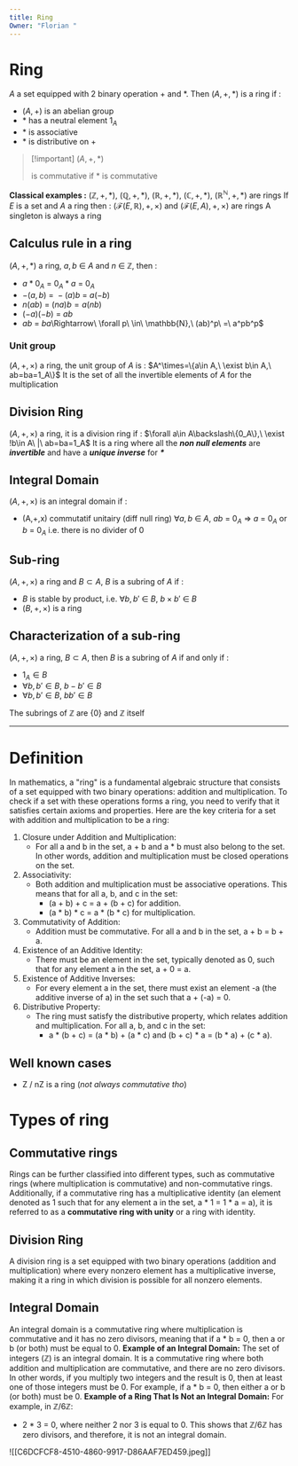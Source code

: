 ```yaml
---
title: Ring
Owner: "Florian "
---
```

# Ring
$A$ a set equipped with 2 binary operation + and $*$. Then $(A,+,*)$ is a ring if :
- $(A,+)$ is an abelian group
- $*$ has a neutral element $1_{A}$
- $*$ is associative
- $*$ is distributive on +

> [!important] $(A,+,*)$
> 
> is commutative if $*$ is commutative
  
**Classical examples :**
$(\mathbb{Z},+,*),\ (\mathbb{Q},+,*),\ (\mathbb{R},+,*),\ (\mathbb{C},+,*),\ (\mathbb{R^\mathbb{N}},+,*)$ are rings
If $E$ is a set and $A$ a ring then : $(\mathcal{F}(E,\mathbb{R}),+,\times)$ and $(\mathcal{F}(E,A),+,\times)$ are rings
A singleton is always a ring
  
## Calculus rule in a ring
$(A,+,*)$ a ring, $a,b\ \in\ A$ and $n\ \in\ \mathbb{Z}$, then :
- $a*0_{A}\ =\ 0_{A} * a\ =\ 0_{A}$
- $-(a,b)\ =\ -(a)b\ =\ a(-b)$
- $n(ab)\ =\ (na)b= a(nb)$
- $(-a)(-b)\ =\ ab$
- $ab\ =\ ba$\Rightarrow\ \forall p\ \in\ \mathbb{N},\ (ab)^p\ =\ a^pb^p$
  
### Unit group
$(A,+,\times)$ a ring, the unit group of $A$ is :
$A^\times=\{a\in A,\ \exist b\in A,\ ab=ba=1_A\}$
It is the set of all the invertible elements of $A$ for the multiplication
  
## Division Ring
$(A,+,\times)$ a ring, it is a division ring if :
$\forall a\in A\backslash\{0_A\},\ \exist !b\in A\ |\ ab=ba=1_A$
It is a ring where all the _**non null elements**_ are _**invertible**_ and have a _**unique inverse**_ for _**$*$**_
  
## Integral Domain
$(A,+,\times)$ is an integral domain if :
- (A,+,x) commutatif unitairy (diff null ring)
$\forall a,b\ \in\ A,\ ab\ =\ 0_A\ \Rightarrow\ a\ =\ 0_A$ or $b\ =\ 0_A$
i.e. there is no divider of 0
  
## Sub-ring
$(A,+,\times)$ a ring and $B\subset A$, $B$ is a subring of $A$ if :
- $B$ is stable by product, i.e. $\forall b,b'\ \in\ B,\ b\times b'\ \in\ B$
- $(B,+,\times)$ is a ring
  
## Characterization of a sub-ring
$(A,+,\times)$ a ring, $B\subset A$, then $B$ is a subring of $A$ if and only if :
- $1_A\in B$
- $\forall b,b'\in B,\ b-b'\in B$
- $\forall b,b'\in B,\ bb'\in B$
  
The subrings of $\mathbb{Z}$ are $\{0\}$ and $\mathbb{Z}$ itself
  
  
---
  
# Definition
In mathematics, a "ring" is a fundamental algebraic structure that consists of a set equipped with two binary operations: addition and multiplication. To check if a set with these operations forms a ring, you need to verify that it satisfies certain axioms and properties. Here are the key criteria for a set with addition and multiplication to be a ring:
1. Closure under Addition and Multiplication:
    - For all a and b in the set, a + b and a * b must also belong to the set. In other words, addition and multiplication must be closed operations on the set.
2. Associativity:
    - Both addition and multiplication must be associative operations. This means that for all a, b, and c in the set:
        - (a + b) + c = a + (b + c) for addition.
        - (a * b) * c = a * (b * c) for multiplication.
3. Commutativity of Addition:
    - Addition must be commutative. For all a and b in the set, a + b = b + a.
4. Existence of an Additive Identity:
    - There must be an element in the set, typically denoted as 0, such that for any element a in the set, a + 0 = a.
5. Existence of Additive Inverses:
    - For every element a in the set, there must exist an element -a (the additive inverse of a) in the set such that a + (-a) = 0.
6. Distributive Property:
    - The ring must satisfy the distributive property, which relates addition and multiplication. For all a, b, and c in the set:
        - a * (b + c) = (a * b) + (a * c) and (b + c) * a = (b * a) + (c * a).
## Well known cases
- Z / nZ is a ring (_not always commutative tho_)
# Types of ring
## Commutative rings
Rings can be further classified into different types, such as commutative rings (where multiplication is commutative) and non-commutative rings.
Additionally, if a commutative ring has a multiplicative identity (an element denoted as 1 such that for any element a in the set, a * 1 = 1 * a = a), it is referred to as a **commutative ring with unity** or a ring with identity.
## Division Ring
A division ring is a set equipped with two binary operations (addition and multiplication) where every nonzero element has a multiplicative inverse, making it a ring in which division is possible for all nonzero elements.
## Integral Domain
An integral domain is a commutative ring where multiplication is commutative and it has no zero divisors, meaning that if a * b = 0, then a or b (or both) must be equal to 0.
**Example of an Integral Domain:**
The set of integers (ℤ) is an integral domain. It is a commutative ring where both addition and multiplication are commutative, and there are no zero divisors. In other words, if you multiply two integers and the result is 0, then at least one of those integers must be 0. For example, if a * b = 0, then either a or b (or both) must be 0.
**Example of a Ring That Is Not an Integral Domain:**
For example, in ℤ/6ℤ:
- 2 * 3 = 0, where neither 2 nor 3 is equal to 0. This shows that ℤ/6ℤ has zero divisors, and therefore, it is not an integral domain.
  
  
![[C6DCFCF8-4510-4860-9917-D86AAF7ED459.jpeg]]